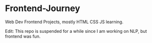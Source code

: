 # Frontend-Journey
Web Dev Frontend Projects, mostly HTML CSS JS learning. 


Edit: This repo is suspended for a while since I am working on NLP, but frontend was fun.
